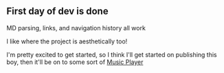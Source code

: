 ## First day of dev is done

MD parsing, links, and navigation history all work

I like where the project is aesthetically too!

I'm pretty excited to get started, so I think I'll get started on publishing this boy, then it'll be on to some sort of [Music Player](music_player_project.md)